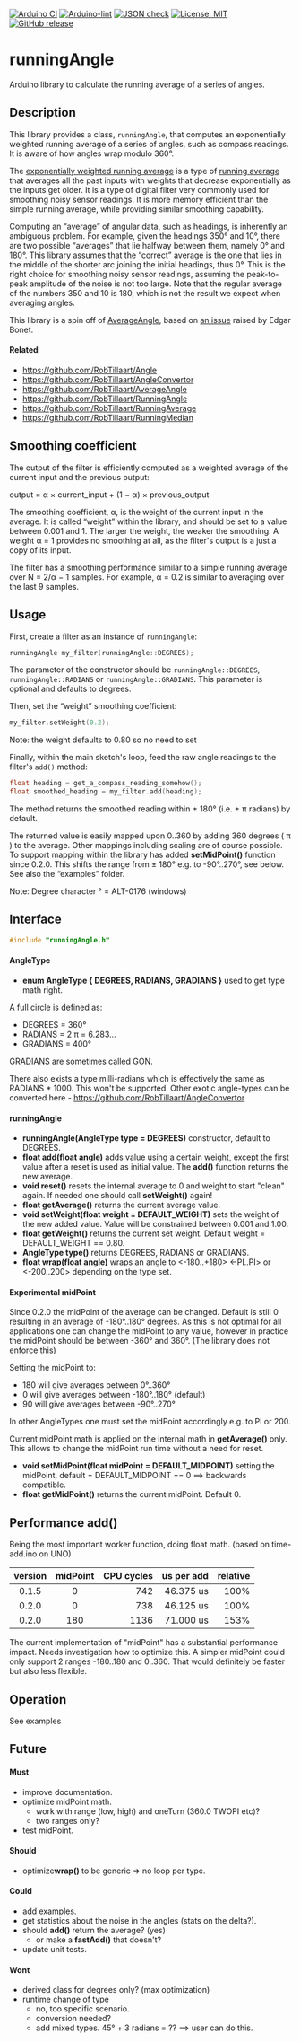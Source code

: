 
[![Arduino CI](https://github.com/RobTillaart/runningAngle/workflows/Arduino%20CI/badge.svg)](https://github.com/marketplace/actions/arduino_ci)
[![Arduino-lint](https://github.com/RobTillaart/runningAngle/actions/workflows/arduino-lint.yml/badge.svg)](https://github.com/RobTillaart/runningAngle/actions/workflows/arduino-lint.yml)
[![JSON check](https://github.com/RobTillaart/runningAngle/actions/workflows/jsoncheck.yml/badge.svg)](https://github.com/RobTillaart/runningAngle/actions/workflows/jsoncheck.yml)
[![License: MIT](https://img.shields.io/badge/license-MIT-green.svg)](https://github.com/RobTillaart/runningAngle/blob/master/LICENSE)
[![GitHub release](https://img.shields.io/github/release/RobTillaart/runningAngle.svg?maxAge=3600)](https://github.com/RobTillaart/runningAngle/releases)


# runningAngle

Arduino library to calculate the running average of a series of angles.


## Description

This library provides a class, `runningAngle`, that computes an
exponentially weighted running average of a series of angles, such as
compass readings. It is aware of how angles wrap modulo 360°.

The [exponentially weighted running average][ewra] is a type of [running
average][ra] that averages all the past inputs with weights that
decrease exponentially as the inputs get older. It is a type of digital
filter very commonly used for smoothing noisy sensor readings. It is
more memory efficient than the simple running average, while providing
similar smoothing capability.

Computing an “average” of angular data, such as headings, is inherently
an ambiguous problem. For example, given the headings 350° and 10°,
there are two possible “averages” that lie halfway between them, namely
0° and 180°. This library assumes that the “correct” average is the one
that lies in the middle of the shorter arc joining the initial headings,
thus 0°. This is the right choice for smoothing noisy sensor readings,
assuming the peak-to-peak amplitude of the noise is not too large. Note
that the regular average of the numbers 350 and 10 is 180, which is not
the result we expect when averaging angles.

This library is a spin off of [AverageAngle][], based on [an issue][]
raised by Edgar Bonet.

[ewra]: https://en.wikipedia.org/wiki/Exponential_smoothing
[ra]: https://en.wikipedia.org/wiki/Moving_average
[AverageAngle]: https://github.com/RobTillaart/AverageAngle
[an issue]: https://github.com/RobTillaart/AverageAngle/issues/1


#### Related

- https://github.com/RobTillaart/Angle
- https://github.com/RobTillaart/AngleConvertor
- https://github.com/RobTillaart/AverageAngle
- https://github.com/RobTillaart/RunningAngle
- https://github.com/RobTillaart/RunningAverage
- https://github.com/RobTillaart/RunningMedian


## Smoothing coefficient

The output of the filter is efficiently computed as a weighted average
of the current input and the previous output:

output = α × current\_input + (1 − α) × previous\_output

The smoothing coefficient, α, is the weight of the current input in the
average. It is called “weight” within the library, and should be set to
a value between 0.001 and 1. The larger the weight, the weaker the
smoothing. A weight α&nbsp;=&nbsp;1 provides no smoothing at all, as the
filter's output is a just a copy of its input.

The filter has a smoothing performance similar to a simple running
average over N = 2/α − 1 samples. For example, α = 0.2 is similar to
averaging over the last 9 samples.


## Usage

First, create a filter as an instance of `runningAngle`:

```c++
runningAngle my_filter(runningAngle::DEGREES);
```

The parameter of the constructor should be
`runningAngle::DEGREES`, `runningAngle::RADIANS` or `runningAngle::GRADIANS`. 
This parameter is optional and defaults to degrees.

Then, set the “weight” smoothing coefficient:

```c++
my_filter.setWeight(0.2);
```
Note: the weight defaults to 0.80 so no need to set 

Finally, within the main sketch's loop, feed the raw angle readings to
the filter's `add()` method:

```c++
float heading = get_a_compass_reading_somehow();
float smoothed_heading = my_filter.add(heading);
```

The method returns the smoothed reading within ± 180° (i.e. ± π radians) by default.

The returned value is easily mapped upon 0..360 by adding 360 degrees ( π )
to the average. 
Other mappings including scaling are of course possible.
To support mapping within the library has added **setMidPoint()** function since 0.2.0.
This shifts the range from ± 180° e.g. to -90°..270°, see below.
See also the “examples” folder.

Note: Degree character ° = ALT-0176 (windows)


## Interface

```cpp
#include "runningAngle.h"
```

#### AngleType

- **enum AngleType { DEGREES, RADIANS, GRADIANS }** used to get type math right.

A full circle is defined as:
- DEGREES = 360°
- RADIANS = 2 π = 6.283...
- GRADIANS = 400°

GRADIANS are sometimes called GON.

There also exists a type milli-radians which is effectively the 
same as RADIANS \* 1000. This won't be supported.
Other exotic angle-types can be converted here - https://github.com/RobTillaart/AngleConvertor


#### runningAngle

- **runningAngle(AngleType type = DEGREES)** constructor, default to DEGREES.
- **float add(float angle)** adds value using a certain weight, 
except the first value after a reset is used as initial value. 
The **add()** function returns the new average.
- **void reset()** resets the internal average to 0 and weight to start "clean" again. 
If needed one should call **setWeight()** again!
- **float getAverage()** returns the current average value.
- **void setWeight(float weight = DEFAULT_WEIGHT)** sets the weight of the new added value. 
Value will be constrained between 0.001 and 1.00.
- **float getWeight()** returns the current set weight.
Default weight = DEFAULT_WEIGHT == 0.80.
- **AngleType type()** returns DEGREES, RADIANS or GRADIANS.
- **float wrap(float angle)** wraps an angle to <-180..+180>  <-PI..PI> 
or <-200..200> depending on the type set.


#### Experimental midPoint

Since 0.2.0 the midPoint of the average can be changed.
Default is still 0 resulting in an average of -180°..180° degrees.
As this is not optimal for all applications one can change the midPoint
to any value, however in practice the midPoint should be between -360° and 360°.
(The library does not enforce this)

Setting the midPoint to:
- 180 will give averages between 0°..360°
- 0 will give averages between -180°..180°  (default)
- 90 will give averages between  -90°..270°

In other AngleTypes one must set the midPoint accordingly e.g. to PI or 200.

Current midPoint math is applied on the internal math in **getAverage()** only.
This allows to change the midPoint run time without a need for reset.


- **void setMidPoint(float midPoint = DEFAULT_MIDPOINT)** setting the midPoint, 
default = DEFAULT_MIDPOINT == 0 ==> backwards compatible.
- **float getMidPoint()** returns the current midPoint. Default 0.

## Performance add()

Being the most important worker function, doing float math.
(based on time-add.ino on UNO)

|  version  |  midPoint  |  CPU cycles  |  us per add  |  relative  |
|:---------:|:----------:|-------------:|-------------:|-----------:|
|   0.1.5   |      0     |      742     |  46.375 us   |   100%     |
|   0.2.0   |      0     |      738     |  46.125 us   |   100%     |
|   0.2.0   |    180     |     1136     |  71.000 us   |   153%     |

The current implementation of "midPoint" has a substantial performance
impact. Needs investigation how to optimize this. 
A simpler midPoint could only support 2 ranges -180..180 and 0..360.
That would definitely be faster but also less flexible.


## Operation

See examples


## Future

#### Must

- improve documentation.
- optimize midPoint math.
  - work with range (low, high) and oneTurn (360.0 TWOPI etc)?
  - two ranges only?
- test midPoint.

#### Should

- optimize**wrap()** to be generic => no loop per type.


#### Could

- add examples.
- get statistics about the noise in the angles (stats on the delta?).
- should **add()** return the average? (yes)
  - or make a **fastAdd()** that doesn't?
- update unit tests.


#### Wont

- derived class for degrees only? (max optimization)
- runtime change of type 
  - no, too specific scenario.
  - conversion needed?
  - add mixed types.  45° + 3 radians = ??
  ==> user can do this. 

